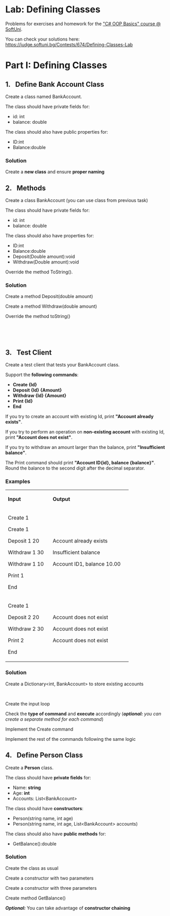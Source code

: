 <h1>Lab: Defining Classes</h1>
<p>Problems for exercises and homework for the <a href="https://softuni.bg/trainings/1636/c-sharp-oop-basics-june-2017">"C# OOP Basics" course @ SoftUni</a>.</p>
<p>You can check your solutions here: <a href="https://judge.softuni.bg/Contests/674/Defining-Classes-Lab">https://judge.softuni.bg/Contests/674/Defining-Classes-Lab</a></p>
<h1>Part I: Defining Classes</h1>
<h2>1.&nbsp;&nbsp; Define Bank Account Class</h2>
<p>Create a class named BankAccount.</p>
<p>The class should have private fields for:</p>
<ul>
<li>id: int</li>
<li>balance: double</li>
</ul>
<p>The class should also have public properties for:</p>
<ul>
<li>ID:int</li>
<li>Balance:double</li>
</ul>
<h3>Solution</h3>
<p>Create a <strong>new class</strong> and ensure <strong>proper naming</strong></p>
<h2>2.&nbsp;&nbsp; Methods</h2>
<p>Create a class BankAccount (you can use class from previous task)</p>
<p>The class should have private fields for:</p>
<ul>
<li>id: int</li>
<li>balance: double</li>
</ul>
<p>The class should also have properties for:</p>
<ul>
<li>ID:int</li>
<li>Balance:double</li>
<li>Deposit(Double amount):void</li>
<li>Withdraw(Double amount):void</li>
</ul>
<p>Override the method ToString().</p>
<h3>Solution</h3>
<p>Create a method Deposit(double amount)</p>
<p>Create a method Withdraw(double amount)</p>
<p>Override the method toString()</p>
<p>&nbsp;</p>
<p>&nbsp;</p>
<h2>3.&nbsp;&nbsp; Test Client</h2>
<p>Create a test client that tests your BankAccount class.</p>
<p>Support the <strong>following commands</strong>:</p>
<ul>
<li><strong>Create {Id}</strong></li>
<li><strong>Deposit {Id} {Amount}</strong></li>
<li><strong>Withdraw {Id} {Amount}</strong></li>
<li><strong>Print {Id}</strong></li>
<li><strong>End</strong></li>
</ul>
<p>If you try to create an account with existing Id, print <strong>"Account already exists"</strong>.</p>
<p>If you try to perform an operation on <strong>non-existing account</strong> with existing Id, print <strong>"Account does not exist"</strong>.</p>
<p>If you try to withdraw an amount larger than the balance, print <strong>"Insufficient balance"</strong>.</p>
<p>The Print command should print <strong>"Account ID{id}, balance {balance}"</strong>. Round the balance to the second digit after the decimal separator.</p>
<h3>Examples</h3>
<table width="353">
<tbody>
<tr>
<td width="124">
<p><strong>Input</strong></p>
</td>
<td width="229">
<p><strong>Output</strong></p>
</td>
</tr>
<tr>
<td width="124">
<p>Create 1</p>
<p>Create 1</p>
<p>Deposit 1 20</p>
<p>Withdraw 1 30</p>
<p>Withdraw 1 10</p>
<p>Print 1</p>
<p>End</p>
</td>
<td width="229">
<p>Account already exists</p>
<p>Insufficient balance</p>
<p>Account ID1, balance 10.00</p>
</td>
</tr>
<tr>
<td width="124">
<p>Create 1</p>
<p>Deposit 2 20</p>
<p>Withdraw 2 30</p>
<p>Print 2</p>
<p>End</p>
</td>
<td width="229">
<p>Account does not exist</p>
<p>Account does not exist</p>
<p>Account does not exist</p>
</td>
</tr>
</tbody>
</table>
<h3>Solution</h3>
<p>Create a Dictionary&lt;int, BankAccount&gt; to store existing accounts</p>
<p>&nbsp;</p>
<p>Create the input loop</p>
<p>Check the <strong>type of command</strong> and <strong>execute</strong> accordingly (<strong><em>optional:</em></strong><em> you can create a separate method for each command</em>)</p>
<p>Implement the Create command</p>
<p>Implement the rest of the commands following the same logic</p>
<h2>4.&nbsp;&nbsp; Define Person Class</h2>
<p>Create a <strong>Person</strong> class.</p>
<p>The class should have <strong>private fields</strong> for:</p>
<ul>
<li>Name: <strong>string</strong></li>
<li>Age: <strong>int</strong></li>
<li>Accounts: List&lt;BankAccount&gt;</li>
</ul>
<p>The class should have <strong>constructors</strong>:</p>
<ul>
<li>Person(string name, int age)</li>
<li>Person(string name, int age, List&lt;BankAccount&gt; accounts)</li>
</ul>
<p>The class should also have <strong>public methods</strong> for:</p>
<ul>
<li>GetBalance():double</li>
</ul>
<h3>Solution</h3>
<p>Create the class as usual</p>
<p>Create a constructor with two parameters</p>
<p>Create a constructor with three parameters</p>
<p>Create method GetBalance()</p>
<p><strong><em>Optional:</em></strong> You can take advantage of <strong>constructor chaining</strong></p>
<p>&nbsp;</p>